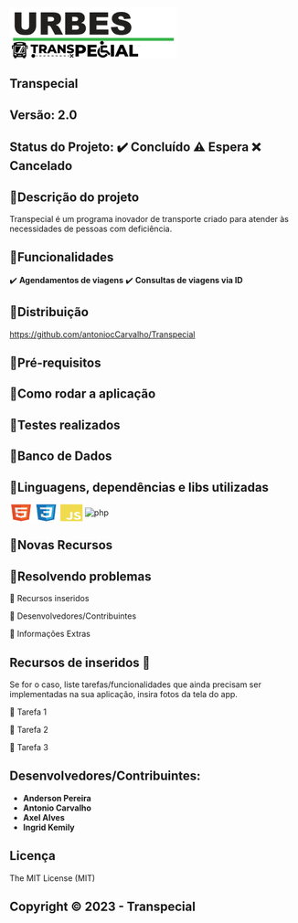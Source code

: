 ![Logo](https://github.com/antoniocCarvalho/Transpecial/blob/main/img/logoUrbes.png)

## Transpecial

## Versão: 2.0
## Status do Projeto: ✔️ Concluído ⚠️ Espera ❌ Cancelado


## 🔹Descrição do projeto 

Transpecial é um programa inovador de transporte criado para atender às necessidades de pessoas com deficiência.

 ## 🔹Funcionalidades
✔️ **Agendamentos de viagens** 
✔️  **Consultas de viagens via ID**


## 🔹Distribuição
https://github.com/antoniocCarvalho/Transpecial

## 🔹Pré-requisitos

## 🔹Como rodar a aplicação

## 🔹Testes realizados

## 🔹Banco de Dados

## 🔹Linguagens, dependências e libs utilizadas

  <img align="center" alt="HTML" height="30" width="40" src="https://raw.githubusercontent.com/devicons/devicon/master/icons/html5/html5-original.svg">
  <img align="center" alt="CSS" height="30" width="40" src="https://raw.githubusercontent.com/devicons/devicon/master/icons/css3/css3-original.svg">
  <img align="center" alt="Js" height="30" width="40" src="https://raw.githubusercontent.com/devicons/devicon/master/icons/javascript/javascript-plain.svg">
  <img align="center" alt="php" height="30" width="40" src="https://cdn.jsdelivr.net/gh/devicons/devicon/icons/php/php-original.svg">

## 🔹Novas Recursos

## 🔹Resolvendo problemas

🔹 Recursos inseridos 

🔹 Desenvolvedores/Contribuintes

🔹 Informações Extras


## Recursos de inseridos 🧰
Se for o caso, liste tarefas/funcionalidades que ainda precisam ser implementadas na sua aplicação, insira fotos da tela do app.

📝 Tarefa 1

📝 Tarefa 2

📝 Tarefa 3

## Desenvolvedores/Contribuintes:
  * **Anderson Pereira**
  * **Antonio Carvalho**
  * **Axel Alves**
  * **Ingrid Kemily**

## Licença
The MIT License (MIT)

## Copyright ©️ 2023 - Transpecial
